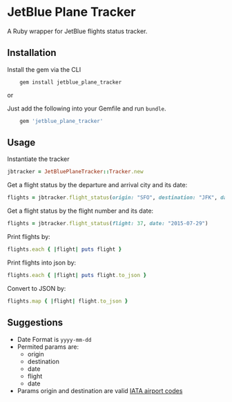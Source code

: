 # JetBlue Plane Tracker
A Ruby wrapper for JetBlue flights status tracker.

## Installation

Install the gem via the CLI

```
	gem install jetblue_plane_tracker
```

or 

Just add the following into your Gemfile and run `bundle`.

```ruby
	gem 'jetblue_plane_tracker'
```

## Usage

Instantiate the tracker

```ruby
jbtracker = JetBluePlaneTracker::Tracker.new
```

Get a flight status by the departure and arrival city and its date: 

```ruby
flights = jbtracker.flight_status(origin: "SFO", destination: "JFK", date: "2015-07-31")
```
Get a flight status by the flight number and its date: 
```ruby
flights = jbtracker.flight_status(flight: 37, date: "2015-07-29")
```

Print flights by:
```ruby
flights.each { |flight| puts flight }
```
Print flights into json by:
```ruby
flights.each { |flight| puts flight.to_json }
```
Convert to JSON by:
```ruby
flights.map { |flight| flight.to_json }
```

## Suggestions

* Date Format is ```yyyy-mm-dd```
* Permited params are:
	* origin
	* destination
	* date
	* flight
	* date
* Params origin and destination are valid [IATA airport codes][iata]


[iata]: https://en.wikipedia.org/wiki/International_Air_Transport_Association_airport_code